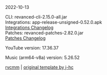 2022-10-13
  
CLI: revanced-cli-2.15.0-all.jar  
Integrations: app-release-unsigned-0.52.0.apk  
[Integrations Changelog](https://github.com/revanced/revanced-integrations/releases/tag/v0.52.0)  
Patches: revanced-patches-2.82.0.jar  
[Patches Changelog](https://github.com/revanced/revanced-patches/releases/tag/v2.82.0)  

YouTube version: 17.36.37  

Music (arm64-v8a) version: 5.26.52  

[rvcmm](https://github.com/thrwKappu/rvcmm) | [original template by j-hc](https://github.com/j-hc/revanced-magisk-module)
